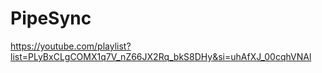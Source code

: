 # PipeSync 

https://youtube.com/playlist?list=PLyBxCLgCOMX1q7V_nZ66JX2Rq_bkS8DHy&si=uhAfXJ_00cqhVNAl